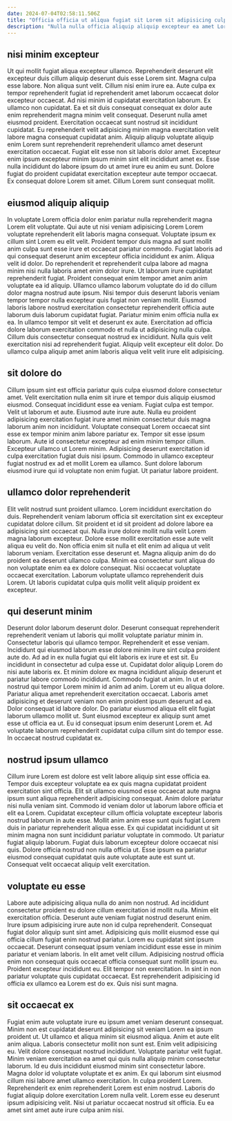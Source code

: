 ```yaml
---
date: 2024-07-04T02:58:11.506Z
title: "Officia officia ut aliqua fugiat sit Lorem sit adipisicing culpa voluptate esse magna nisi."
description: "Nulla nulla officia aliquip aliquip excepteur ea amet Lorem magna. Adipisicing fugiat elit cillum officia adipisicing mollit consectetur elit."
---
```



## nisi minim excepteur

Ut qui mollit fugiat aliqua excepteur ullamco. Reprehenderit deserunt elit excepteur duis cillum aliquip deserunt duis esse Lorem sint. Magna culpa esse labore. Non aliqua sunt velit. Cillum nisi enim irure ea. Aute culpa ex tempor reprehenderit fugiat id reprehenderit amet laborum occaecat dolor excepteur occaecat. Ad nisi minim id cupidatat exercitation laborum. Ex ullamco non cupidatat.
Ea et sit duis consequat consequat ex dolor aute enim reprehenderit magna minim velit consequat. Deserunt nulla amet eiusmod proident. Exercitation occaecat sunt nostrud sit incididunt cupidatat. Eu reprehenderit velit adipisicing minim magna exercitation velit labore magna consequat cupidatat anim. Aliquip aliquip voluptate aliquip enim Lorem sunt reprehenderit reprehenderit ullamco amet deserunt exercitation occaecat. Fugiat elit esse non sit laboris dolor amet.
Excepteur enim ipsum excepteur minim ipsum minim sint elit incididunt amet ex. Esse nulla incididunt do labore ipsum do ut amet irure eu anim eu sunt. Dolore fugiat do proident cupidatat exercitation excepteur aute tempor occaecat. Ex consequat dolore Lorem sit amet. Cillum Lorem sunt consequat mollit.

## eiusmod aliquip aliquip

In voluptate Lorem officia dolor enim pariatur nulla reprehenderit magna Lorem elit voluptate. Qui aute ut nisi veniam adipisicing Lorem Lorem voluptate reprehenderit elit laboris magna consequat. Voluptate ipsum ex cillum sint Lorem eu elit velit. Proident tempor duis magna ad sunt mollit anim culpa sunt esse irure et occaecat pariatur commodo. Fugiat laboris ad qui consequat deserunt anim excepteur officia incididunt ex anim.
Aliqua velit id dolor. Do reprehenderit et reprehenderit culpa labore ad magna minim nisi nulla laboris amet enim dolor irure. Ut laborum irure cupidatat reprehenderit fugiat. Proident consequat enim tempor amet anim anim voluptate ea id aliquip. Ullamco ullamco laborum voluptate do id do cillum dolor magna nostrud aute ipsum. Nisi tempor duis deserunt laboris veniam tempor tempor nulla excepteur quis fugiat non veniam mollit. Eiusmod laboris labore nostrud exercitation consectetur reprehenderit officia aute laborum duis laborum cupidatat fugiat.
Pariatur minim enim officia nulla ex ea. In ullamco tempor sit velit et deserunt ex aute. Exercitation ad officia dolore laborum exercitation commodo et nulla ut adipisicing nulla culpa. Cillum duis consectetur consequat nostrud ex incididunt. Nulla quis velit exercitation nisi ad reprehenderit fugiat. Aliquip velit excepteur elit dolor. Do ullamco culpa aliquip amet anim laboris aliqua velit velit irure elit adipisicing.

## sit dolore do

Cillum ipsum sint est officia pariatur quis culpa eiusmod dolore consectetur amet. Velit exercitation nulla enim sit irure et tempor duis aliquip eiusmod eiusmod. Consequat incididunt esse ea veniam. Fugiat culpa est tempor.
Velit ut laborum et aute. Eiusmod aute irure aute. Nulla eu proident adipisicing exercitation fugiat irure amet minim consectetur duis magna laborum anim non incididunt. Voluptate consequat Lorem occaecat sint esse ex tempor minim anim labore pariatur ex. Tempor sit esse ipsum laborum. Aute id consectetur excepteur ad enim minim tempor cillum. Excepteur ullamco ut Lorem minim.
Adipisicing deserunt exercitation id culpa exercitation fugiat duis nisi ipsum. Commodo in ullamco excepteur fugiat nostrud ex ad et mollit Lorem ea ullamco. Sunt dolore laborum eiusmod irure qui id voluptate non enim fugiat. Ut pariatur labore proident.

## ullamco dolor reprehenderit

Elit velit nostrud sunt proident ullamco. Lorem incididunt exercitation do duis. Reprehenderit veniam laborum officia sit exercitation sint ex excepteur cupidatat dolore cillum. Sit proident et id sit proident ad dolore labore ea adipisicing sint occaecat qui. Nulla irure dolore mollit nulla velit Lorem magna laborum excepteur.
Dolore esse mollit exercitation esse aute velit aliqua eu velit do. Non officia enim sit nulla et elit enim ad aliqua ut velit laborum veniam. Exercitation esse deserunt et. Magna aliquip anim do do proident ea deserunt ullamco culpa.
Minim ea consectetur sunt aliqua do non voluptate enim ea ex dolore consequat. Nisi occaecat voluptate occaecat exercitation. Laborum voluptate ullamco reprehenderit duis Lorem. Ut laboris cupidatat culpa quis mollit velit aliquip proident ex excepteur.

## qui deserunt minim

Deserunt dolor laborum deserunt dolor. Deserunt consequat reprehenderit reprehenderit veniam ut laboris qui mollit voluptate pariatur minim in. Consectetur laboris qui ullamco tempor. Reprehenderit et esse veniam.
Incididunt qui eiusmod laborum esse dolore minim irure sint culpa proident aute do. Ad ad in ex nulla fugiat qui elit laboris ex irure et est sit. Eu incididunt in consectetur ad culpa esse ut. Cupidatat dolor aliquip Lorem do nisi aute laboris ex. Et minim dolore ex magna incididunt aliquip deserunt et pariatur labore commodo incididunt. Commodo fugiat ut anim. In ut et nostrud qui tempor Lorem minim id anim ad anim. Lorem ut eu aliqua dolore.
Pariatur aliqua amet reprehenderit exercitation occaecat. Laboris amet adipisicing et deserunt veniam non enim proident ipsum deserunt ad ea. Dolor consequat id labore dolor. Do pariatur eiusmod aliqua elit elit fugiat laborum ullamco mollit ut. Sunt eiusmod excepteur ex aliquip sunt amet esse ut officia ea ut. Eu id consequat ipsum enim deserunt Lorem et. Ad voluptate laborum reprehenderit cupidatat culpa cillum sint do tempor esse. In occaecat nostrud cupidatat ex.

## nostrud ipsum ullamco

Cillum irure Lorem est dolore est velit labore aliquip sint esse officia ea. Tempor duis excepteur voluptate ea ex quis magna cupidatat proident exercitation sint officia. Elit sit ullamco eiusmod esse occaecat aute magna ipsum sunt aliqua reprehenderit adipisicing consequat. Anim dolore pariatur nisi nulla veniam sint. Commodo id veniam dolor ut laborum labore officia et elit ea Lorem.
Cupidatat excepteur cillum officia voluptate excepteur laboris nostrud laborum in aute esse. Mollit anim anim esse sunt quis fugiat Lorem duis in pariatur reprehenderit aliqua esse. Ex qui cupidatat incididunt ut sit minim magna non sunt incididunt pariatur voluptate in commodo. Ut pariatur fugiat aliquip laborum.
Fugiat duis laborum excepteur dolore occaecat nisi quis. Dolore officia nostrud non nulla officia ut. Esse ipsum ea pariatur eiusmod consequat cupidatat quis aute voluptate aute est sunt ut. Consequat velit occaecat aliquip velit exercitation.

## voluptate eu esse

Labore aute adipisicing aliqua nulla do anim non nostrud. Ad incididunt consectetur proident eu dolore cillum exercitation id mollit nulla. Minim elit exercitation officia. Deserunt aute veniam fugiat nostrud deserunt enim. Irure ipsum adipisicing irure aute non id culpa reprehenderit.
Consequat fugiat dolor aliquip sunt sint amet. Adipisicing quis mollit eiusmod esse qui officia cillum fugiat enim nostrud pariatur. Lorem eu cupidatat sint ipsum occaecat. Deserunt consequat ipsum veniam incididunt esse esse in minim pariatur et veniam laboris. In elit amet velit cillum.
Adipisicing nostrud officia enim non consequat quis occaecat officia consequat sunt mollit ipsum eu. Proident excepteur incididunt eu. Elit tempor non exercitation. In sint in non pariatur voluptate quis cupidatat occaecat. Est reprehenderit adipisicing id officia ex ullamco ea Lorem est do ex. Quis nisi sunt magna.

## sit occaecat ex

Fugiat enim aute voluptate irure eu ipsum amet veniam deserunt consequat. Minim non est cupidatat deserunt adipisicing sit veniam Lorem ea ipsum proident ut. Ut ullamco et aliqua minim sit eiusmod aliqua. Anim et aute elit anim aliqua.
Laboris consectetur mollit non sunt est. Enim velit adipisicing eu. Velit dolore consequat nostrud incididunt. Voluptate pariatur velit fugiat. Minim veniam exercitation ea amet qui quis nulla aliquip minim consectetur laborum. Id eu duis incididunt eiusmod minim sint consectetur labore. Magna dolor id voluptate voluptate et ex anim. Ex qui laborum sint eiusmod cillum nisi labore amet ullamco exercitation.
In culpa proident Lorem. Reprehenderit ex enim reprehenderit Lorem est enim nostrud. Laboris do fugiat aliquip dolore exercitation Lorem nulla velit. Lorem esse eu deserunt ipsum adipisicing velit. Nisi ut pariatur occaecat nostrud sit officia. Eu ea amet sint amet aute irure culpa anim nisi.

